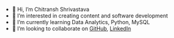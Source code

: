 - 👋 Hi, I’m Chitransh Shrivastava
- 👀 I’m interested in creating content and software development
- 🌱 I’m currently learning Data Analytics, Python, MySQL
- 💞️ I’m looking to collaborate on [GitHub](https://github.com/Chitransh-1), [LinkedIn](https://www.linkedin.com/in/chitransh-shrivastava-672503326/)

<!---
Chitransh-1/Chitransh-1 is a ✨ special ✨ repository because its `README.md` (this file) appears on your GitHub profile.
You can click the Preview link to take a look at your changes.
--->
